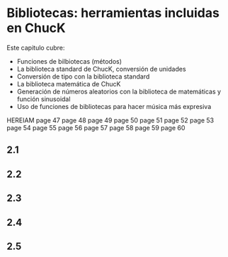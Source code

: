# Bibliotecas: herramientas incluidas en ChucK

Este capitulo cubre:
* Funciones de bilbiotecas (métodos)
* La biblioteca standard de ChucK, conversión de unidades
* Conversión de tipo con la biblioteca standard
* La biblioteca matemática de ChucK
* Generación de números aleatorios con la biblioteca de matemáticas y función sinusoidal
* Uso de funciones de bibliotecas para hacer música más expresiva



HEREIAM
page 47
page 48
page 49
page 50
page 51
page 52
page 53
page 54
page 55
page 56
page 57
page 58
page 59
page 60

## 2.1

## 2.2

## 2.3

## 2.4

## 2.5

